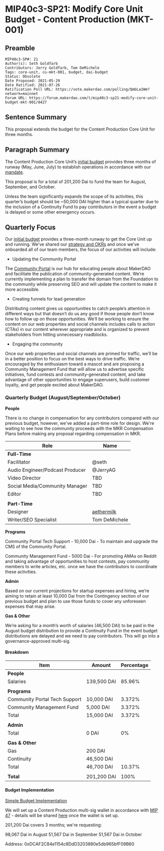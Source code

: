 # MIP40c3-SP21: Modify Core Unit Budget - Content Production (MKT-001)

## Preamble

```
MIP40c3-SP#: 21
Author(s): Seth Goldfarb
Contributors: Jerry Goldfarb, Tom DeMichele
Tags: core-unit, cu-mkt-001, budget, dai-budget
Status: Obsolete
Date Proposed: 2021-05-29
Date Ratified: 2021-07-26
Ratification Poll URL: https://vote.makerdao.com/polling/QmbLa1Wm?network=mainnet
Forum URL: https://forum.makerdao.com/t/mip40c3-sp21-modify-core-unit-budget-mkt-001/8427
```

## Sentence Summary

This proposal extends the budget for the Content Production Core Unit for three months.

## Paragraph Summary

The Content Production Core Unit’s [initial budget](https://forum.makerdao.com/t/mip40c3-sp5-core-unit-budget-mkt-001/) provides three months of runway (May, June, July) to establish operations in accordance with our [mandate](https://forum.makerdao.com/t/mip39c2-sp5-content-production-core-unit-mkt-001/6823).

This proposal is for a total of 201,200 Dai to fund the team for August, September, and October.

Unless the team significantly expands the scope of its activities, this quarter’s budget should be ~50,000 DAI higher than a typical quarter due to the inclusion of a Continuity Fund to pay contributors in the event a budget is delayed or some other emergency occurs.

## Quarterly Focus

Our [initial budget](https://forum.makerdao.com/t/mip40c3-sp5-core-unit-budget-mkt-001/6824) provides a three-month runway to get the Core Unit up and running. We’ve shared our [strategy and OKRs](https://www.notion.so/Mandate-OKRs-and-Content-Strategy-2bcb2eafb39c4315884faf6120a061fa) and once we’ve onboarded all of our team members, the focus of our activities will include:

* Updating the Community Portal

The [Community Portal](https://community-development.makerdao.com/) is our hub for educating people about MakerDAO and facilitate the publication of community-generated content. We’re currently implementing a plan to transfer the domain from the Foundation to the community while preserving SEO and will update the content to make it more accessible.

* Creating funnels for lead generation

Distributing content gives us opportunities to catch people’s attention in different ways but that doesn’t do us any good if those people don’t know how to follow up on those opportunities. We’ll be working to ensure the content on our web properties and social channels includes calls to action (CTAs) in our content wherever appropriate and is organized to prevent stakeholders from hitting unnecessary roadblocks.

* Engaging the community

Once our web properties and social channels are primed for traffic, we’ll be in a better position to focus on the best ways to drive traffic. We’re encouraged by the enthusiasm toward a mascot and are proposing a Community Management Fund that will allow us to advertise specific initiatives, fund contests and community-generated content, and take advantage of other opportunities to engage superusers, build customer loyalty, and get people excited about MakerDAO.

### Quarterly Budget (August/September/October)

**People**

There is no change in compensation for any contributors compared with our previous budget, however, we've added a part-time role for design. We're waiting to see how the community proceeds with the MKR Compensation Plans before making any proposal regarding compensation in MKR.

| Role | Name |
| --- | --- |
| **Full-Time** |
| Facilitator | @seth |
| Audio Engineer/Podcast Producer | @JerryAG |
| Video Director | TBD |
| Social Media/Community Manager | TBD |
| Editor | TBD |
|||
|**Part-Time**||
| Designer | [aethermilk](http://aethermilk.com/) |
| Writer/SEO Specialist | Tom DeMichele |

**Programs**

Community Portal Tech Support - 10,000 Dai - To maintain and upgrade the CMS of the Community Portal.

Community Management Fund - 5000 Dai - For promoting AMAs on Reddit and taking advantage of opportunities to host contests, pay community members to write articles, etc. once we have the contributors to coordinate these activities.

**Admin**

Based on our current projections for startup expenses and hiring, we’re aiming to retain at least 10,000 Dai from the Contingency section of our previous budget and plan to use those funds to cover any unforeseen expenses that may arise.

**Gas & Other**

We’re asking for a month’s worth of salaries (46,500 DAI) to be paid in the August budget distribution to provide a Continuity Fund in the event budget distributions are delayed and we need to pay contributors. This will go into a governance-approved multi-sig.

#### Breakdown

| Item | Amount | Percentage |
| --- | --- | ---
| **People** |
|Salaries | 139,500 DAI | 85.96% |
|||
|**Programs**||
| Community Portal Tech Support | 10,000 DAI | 3.372% |
| Community Management Fund | 5,000 DAI | 3.372% |
| Total | 15,000 DAI | 3.372% |
|||
|**Admin**||
| Total | 0 DAI | 0% |
|||
|**Gas & Other**||
| Gas | 200 DAI |
| Continuity | 46,500 DAI|
| Total | 46,700 DAI | 10.37% |
|||
|**Total**| 201,200 DAI | 100% |

#### Budget Implementation

[Simple Budget Implementation](https://mips.makerdao.com/mips/details/60626de7e65b747f996b3d78#simple-budget-implementations)

We will set up a Content Production multi-sig wallet in accordance with [MIP 47](https://forum.makerdao.com/t/mip47-makerdao-multisignature-wallet-management/6338) - details will be shared [here](https://forum.makerdao.com/t/adding-content-production-multisig/8428) once the wallet is set up.

201,200 Dai covers 3 months; we're requesting:

98,067 Dai in August
51,567 Dai in September
51,567 Dai in October

Address: 0xDCAF2C84e1154c8DdD3203880e5db965bfF09B60

